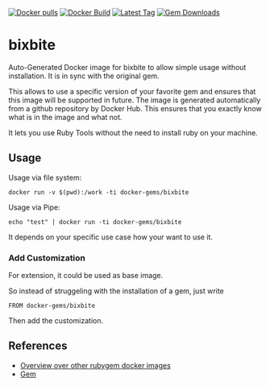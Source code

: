 [![Docker pulls](https://img.shields.io/docker/pulls/rubygem/bixbite.svg)](https://hub.docker.com/r/rubygem/bixbite/)
[![Docker Build](https://img.shields.io/docker/automated/rubygem/bixbite.svg)](https://hub.docker.com/r/rubygem/bixbite/)
[![Latest Tag](https://img.shields.io/github/tag/docker-rubygem/bixbite.svg)](https://hub.docker.com/r/rubygem/bixbite/)
[![Gem Downloads](https://img.shields.io/gem/dt/bixbite.svg)](https://rubygems.org/gems/bixbite/)
# bixbite

Auto-Generated Docker image for bixbite to allow simple usage without installation.
It is in sync with the original gem.

This allows to use a specific version of your favorite gem and ensures that this image will be supported in future.
The image is generated automatically from a github repository by Docker Hub.
This ensures that you exactly know what is in the image and what not.

It lets you use Ruby Tools without the need to install ruby on your machine.

## Usage

Usage via file system:

`docker run -v $(pwd):/work -ti docker-gems/bixbite`

Usage via Pipe:

`echo "test" | docker run -ti docker-gems/bixbite`

It depends on your specific use case how your want to use it.

### Add Customization

For extension, it could be used as base image.

So instead of struggeling with the installation of a gem, just write

`FROM docker-gems/bixbite`

Then add the customization.

## References

 - [Overview over other rubygem docker images](https://github.com/thinkbot/docker-rubygem)
 - [Gem](https://rubygems.org/gems/bixbite/)
